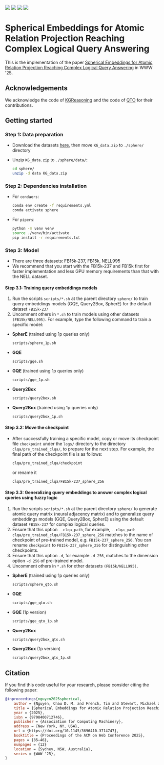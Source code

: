 [![](https://img.shields.io/badge/pytorch%20-1.9.1%20-success?logo=pytorch)]()
[![](https://img.shields.io/badge/python%20-3.8%20-sucess?logo=python)]()
[![](https://img.shields.io/badge/tqdm%20-4.65.0%20-success?logo=tqdm)]()
[![](https://img.shields.io/badge/linux%20-gray?logo=linux)]()

# Spherical Embeddings for Atomic Relation Projection Reaching Complex Logical Query Answering

This is the implementation of the paper
[Spherical Embeddings for Atomic Relation Projection Reaching Complex Logical Query Answering](https://dl.acm.org/doi/10.1145/3696410.3714747) in WWW '25.

<!-- Chau Nguyen, [Tim French](https://scholar.google.com.au/citations?user=zcqX-AgAAAAJ&hl=en&oi=ao), [Michael Stewart](https://scholar.google.com.au/citations?user=8-kgpZkAAAAJ&hl=en&oi=ao), [Melinda Hodkiewicz](https://scholar.google.com.au/citations?hl=en&user=1JGboosAAAAJ) [Wei Liu](https://scholar.google.com.au/citations?user=o_u17HMAAAAJ&hl=en)-->

## Acknowledgements

We acknowledge the code of
[KGReasoning](https://github.com/snap-stanford/KGReasoning) and the code of
[QTO](https://github.com/bys0318/QTO) for their contributions.

## Getting started

### Step 1: Data preparation

- Download the datasets [here](http://snap.stanford.edu/betae/KG_data.zip), then move `KG_data.zip` to `./sphere/` directory

- Unzip `KG_data.zip` to `./sphere/data/`:

  ```bash
  cd sphere/
  unzip -d data KG_data.zip
  ```

### Step 2: Dependencies installation

- For `condaers`:
  ```bash
  conda env create -f requirements.yml
  conda activate sphere
  ```
- For `pipers`:

  ```bash
  python -m venv venv
  source ./venv/bin/activate
  pip install -r requirements.txt
  ```

### Step 3: Model

- There are three datasets: FB15k-237, FB15k, NELL995
- We recommend that you start with the FB15k-237 and FB15k first for faster implementation and less GPU memory requirements than that with the NELL dataset.

#### Step 3.1: Training query embeddings models

1. Run the scripts `scripts/*.sh` at the parent directory `sphere/` to train query embeddings models (GQE, Query2Box, SpherE) for the default dataset `FB15k-237`
2. Uncomment others in `*.sh` to train models using other datasets `(FB15k/NELL995)`. For example, type the following command to train a specific model:

- **SpherE** (trained using 1p queries only)

  ```bash
  scripts/sphere_1p.sh
  ```

- **GQE**

  ```bash
  scripts/gqe.sh
  ```

- **GQE** (trained using 1p queries only)

  ```bash
  scripts/gqe_1p.sh
  ```

- **Query2Box**

  ```bash
  scripts/query2box.sh
  ```

- **Query2Box** (trained using 1p queries only)

  ```bash
  scripts/query2box_1p.sh
  ```

#### Step 3.2: Move the checkpoint

- After successfully training a specific model, copy or move its checkpoint file `checkpoint`
  under the `logs/` directory to the directory `clqa/pre_trained_clqa/`, to prepare for the next step. For example,
  the final path of the checkpoint file is as follows:

  ```bash
  clqa/pre_trained_clqa/checkpoint
  ```

  or rename it

  ```bash
  clqa/pre_trained_clqa/FB15k-237_sphere_256
  ```

#### Step 3.3: Generalizing query embeddings to answer complex logical queries using fuzzy logic

1. Run the scripts `scripts/*.sh` at the parent directory `sphere/` to generate atomic query matrix (neural adjacency matrix) and to generalize query embeddings models (GQE, Query2Box, SpherE) using the default dataset `FB15k-237` for complex logical queries.
2. Ensure that this option `--clqa_path`, for example, `--clqa_path clqa/pre_trained_clqa/FB15k-237_sphere_256` matches to the name of checkpoint of pre-trained model, e.g. `FB15k-237_sphere_256`. You can rename `checkpoint` to `FB15k-237_sphere_256` for distinguishing other checkpoints.
3. Ensure that this option `-d`, for example `-d 256`, matches to the dimension option `-d 256` of pre-trained model.
4. Uncomment others in `*.sh` for other datasets `(FB15k/NELL995)`.

- **SpherE** (trained using 1p queries only)

  ```bash
  scripts/sphere_qto.sh
  ```

- **GQE**

  ```bash
  scripts/gqe_qto.sh
  ```

- **GQE** (1p version)

  ```bash
  scripts/gqe_qto_1p.sh
  ```

- **Query2Box**

  ```bash
  scripts/query2box_qto.sh
  ```

- **Query2Box** (1p version)

  ```bash
  scripts/query2box_qto_1p.sh
  ```

## Citation

If you find this code useful for your research, please consider citing the following paper:

```bib
@inproceedings{nguyen2025spherical,
    author = {Nguyen, Chau D. M. and French, Tim and Stewart, Michael and Hodkiewicz, Melinda and Liu, Wei},
    title = {Spherical Embeddings for Atomic Relation Projection Reaching Complex Logical Query Answering},
    year = {2025},
    isbn = {9798400712746},
    publisher = {Association for Computing Machinery},
    address = {New York, NY, USA},
    url = {https://doi.org/10.1145/3696410.3714747},
    booktitle = {Proceedings of the ACM on Web Conference 2025},
    pages = {35–46},
    numpages = {12}
    location = {Sydney, NSW, Australia},
    series = {WWW '25},
}
```
